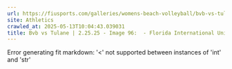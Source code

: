 ```yaml
---
url: https://fiusports.com/galleries/womens-beach-volleyball/bvb-vs-tulane-2-25-25/image-96/355/62649
site: Athletics
crawled_at: 2025-05-13T10:04:43.039031
title: Bvb vs Tulane | 2.25.25 - Image 96:  - Florida International University
---
```


Error generating fit markdown: '<' not supported between instances of 'int' and 'str'